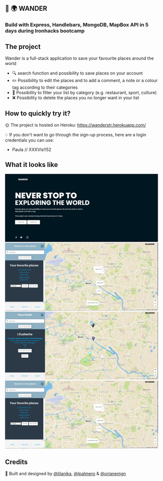 ## :round_pushpin: :earth_africa: WANDER
### Build with Express, Handlebars, MongoDB, MapBox API in 5 days during Ironhacks bootcamp

## The project
Wander is a full-stack application to save your favourite places around the world 
* :mag: search function and possibility to save places on your account 
* :pencil2: Possibility to edit the places and to add a comment, a note or a colour tag according to their categories
* :large_blue_circle: Possibility to filter your list by category (e.g. restaurant, sport, culture)
* :x: Possibility to delete the places you no longer want in your list

## How to quickly try it?
:sun_with_face: The project is hosted on Heroku: https://wanderstr.herokuapp.com/

:bulb: If you don't want to go through the sign-up process, here are a login credentials you can use:
* Paula // XXXVls!!52

## What it looks like 
<!-- [![firstPage]())] -->
<img src="./public/images/firstPage.JPG">
<img src="./public/images/list.JPG">
<img src="./public/images/details.JPG">
<img src="./public/images/list.JPG">




## Credits
:raised_hands: Built and designed by  [@lilanika](https://github.com/lilanika), [@lpalmero](https://github.com/lpalmero) & [@orianemgn](https://github.com/orianemgn/)


